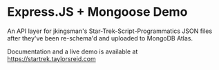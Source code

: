 # Express.JS + Mongoose Demo

An API layer for jkingsman's Star-Trek-Script-Programmatics JSON files after they've been re-schema'd and uploaded to MongoDB Atlas.

Documentation and a live demo is available at https://startrek.taylorsreid.com
